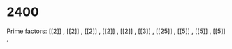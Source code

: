 # 2400

Prime factors: [[2]] , [[2]] , [[2]] , [[2]] , [[2]] , [[3]] , [[25]] , [[5]] , [[5]] , [[5]] , 